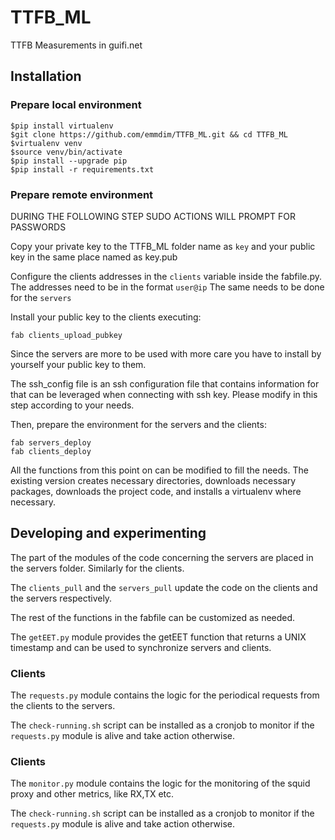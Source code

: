 # TTFB_ML
TTFB Measurements in guifi.net 

## Installation

### Prepare local environment
```
$pip install virtualenv
$git clone https://github.com/emmdim/TTFB_ML.git && cd TTFB_ML
$virtualenv venv
$source venv/bin/activate
$pip install --upgrade pip
$pip install -r requirements.txt 
```
###  Prepare remote environment

DURING THE FOLLOWING STEP SUDO ACTIONS WILL PROMPT FOR PASSWORDS 

Copy your private key to the TTFB_ML folder name as `key` and your public key in the same place named as key.pub

Configure the clients addresses in the `clients` variable inside the fabfile.py. The addresses need to be in the format `user@ip`
The same needs to be done for the `servers`

Install your public key to the clients executing:
```
fab clients_upload_pubkey
```
Since the servers are more to be used with more care you have to install by yourself your public key to them.

The ssh_config file is an ssh configuration file that contains information for that can be leveraged when connecting with ssh key. Please modify  in this step according to your needs.

Then, prepare the environment for the servers and the clients:
```
fab servers_deploy
fab clients_deploy
```
All the functions from this point on can be modified to fill the needs. The existing version creates necessary directories, downloads necessary packages, downloads the project code, and installs a virtualenv where necessary.

## Developing and experimenting
The part of the modules of the code concerning the servers are placed in the servers folder. Similarly for the clients.

The `clients_pull` and the `servers_pull` update the code on the clients and the servers respectively.

The rest of the functions in the fabfile can be customized as needed.

The `getEET.py` module provides the getEET function that returns a UNIX timestamp and can be used to synchronize servers and clients.

### Clients
The `requests.py` module contains the logic for the periodical requests from the clients to the servers.

The `check-running.sh` script can be installed as a cronjob to monitor if the `requests.py` module is alive and take action otherwise.

### Clients
The `monitor.py` module contains the logic for the monitoring of the squid proxy and other metrics, like RX,TX etc.

The `check-running.sh` script can be installed as a cronjob to monitor if the `requests.py` module is alive and take action otherwise.
